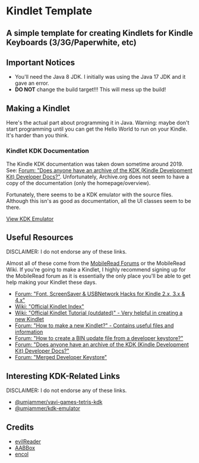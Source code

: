 # Kindlet Template
## A simple template for creating Kindlets for Kindle Keyboards (3/3G/Paperwhite, etc)

## Important Notices

* You'll need the Java 8 JDK. I initially was using the Java 17 JDK and it gave an error.
* **DO NOT** change the build target!!! This will mess up the build!

## Making a Kindlet

Here's the actual part about programming it in Java. Warning: maybe don't start programming until you can get the Hello World to run on your Kindle. It's harder than you think.

### Kindlet KDK Documentation

The Kindle KDK documentation was taken down sometime around 2019. See: [Forum: "Does anyone have an archive of the KDK (Kindle Development Kit) Developer Docs?"](https://www.mobileread.com/forums/showthread.php?t=353046). Unfortunately, Archive.org does not seem to have a copy of the documentation (only the homepage/overview).

Fortunately, there seems to be a KDK emulator with the source files. Although this isn's as good as documentation, all the UI classes seem to be there.

[View KDK Emulator](https://github.com/kindlet/kdk-emulator/tree/master/src/main/java/com/amazon/kindle/kindlet/ui)

## Useful Resources

DISCLAIMER: I do not endorse any of these links.

Almost all of these come from the [MobileRead Forums](https://www.mobileread.com/forums/) or the MobileRead Wiki. If you're going to make a Kindlet, I highly recommend signing up for the MobileRead forum as it is essentially the only place you'll be able to get help making your Kindlet these days.

* [Forum: "Font, ScreenSaver & USBNetwork Hacks for Kindle 2.x, 3.x & 4.x"](https://www.mobileread.com/forums/showthread.php?t=88004)
* [Wiki: "Official Kindlet Index"](https://wiki.mobileread.com/wiki/Kindlet_Index)
* [Wiki: "Official Kindlet Tutorial (outdated)" - Very helpful in creating a new Kindlet](https://wiki.mobileread.com/wiki/Kindlet_Developer_HowTo)
* [Forum: "How to make a new Kindlet?" - Contains useful files and information](https://www.mobileread.com/forums/showthread.php?t=352953)
* [Forum: "How to create a BIN update file from a developer keystore?"](https://www.mobileread.com/forums/showthread.php?t=353045)
* [Forum: "Does anyone have an archive of the KDK (Kindle Development Kit) Developer Docs?"](https://www.mobileread.com/forums/showthread.php?t=353046)
* [Forum: "Merged Developer Keystore"](https://www.mobileread.com/forums/showthread.php?t=152294)

## Interesting KDK-Related Links

DISCLAIMER: I do not endorse any of these links.

* [@umjammer/vavi-games-tetris-kdk](https://github.com/umjammer/vavi-games-tetris-kdk)
* [@umjammer/kdk-emulator](https://github.com/umjammer/kdk-emulator)

## Credits

* [evilReader](https://www.mobileread.com/forums/member.php?u=333976)
* [AABBox](https://www.mobileread.com/forums/member.php?u=334018)
* [encol](https://www.mobileread.com/forums/member.php?u=272794)
